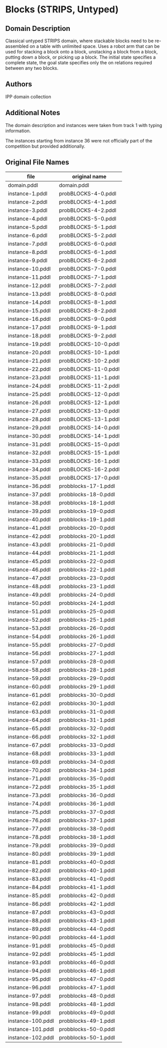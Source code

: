 # Blocks (STRIPS, Untyped)

## Domain Description

Classical untyped STRIPS domain, where stackable blocks need to be re-assembled on a table with unlimited space.
Uses a robot arm that can be used for stacking a block onto a block, unstacking a block from a block, putting down a block, or picking up a block.
The initial state specifies a complete state, the goal state specifies only the on relations required between any two blocks.

## Authors

IPP domain collection

## Additional Notes

The domain description and instances were taken from track 1 with typing information.

The instances starting from instance 36 were not officially part of the competition but provided additionally.

## Original File Names

| file              | original name        |
|-------------------|----------------------|
| domain.pddl       | domain.pddl          |
| instance-1.pddl   | probBLOCKS-4-0.pddl  |
| instance-2.pddl   | probBLOCKS-4-1.pddl  |
| instance-3.pddl   | probBLOCKS-4-2.pddl  |
| instance-4.pddl   | probBLOCKS-5-0.pddl  |
| instance-5.pddl   | probBLOCKS-5-1.pddl  |
| instance-6.pddl   | probBLOCKS-5-2.pddl  |
| instance-7.pddl   | probBLOCKS-6-0.pddl  |
| instance-8.pddl   | probBLOCKS-6-1.pddl  |
| instance-9.pddl   | probBLOCKS-6-2.pddl  |
| instance-10.pddl  | probBLOCKS-7-0.pddl  |
| instance-11.pddl  | probBLOCKS-7-1.pddl  |
| instance-12.pddl  | probBLOCKS-7-2.pddl  |
| instance-13.pddl  | probBLOCKS-8-0.pddl  |
| instance-14.pddl  | probBLOCKS-8-1.pddl  |
| instance-15.pddl  | probBLOCKS-8-2.pddl  |
| instance-16.pddl  | probBLOCKS-9-0.pddl  |
| instance-17.pddl  | probBLOCKS-9-1.pddl  |
| instance-18.pddl  | probBLOCKS-9-2.pddl  |
| instance-19.pddl  | probBLOCKS-10-0.pddl |
| instance-20.pddl  | probBLOCKS-10-1.pddl |
| instance-21.pddl  | probBLOCKS-10-2.pddl |
| instance-22.pddl  | probBLOCKS-11-0.pddl |
| instance-23.pddl  | probBLOCKS-11-1.pddl |
| instance-24.pddl  | probBLOCKS-11-2.pddl |
| instance-25.pddl  | probBLOCKS-12-0.pddl |
| instance-26.pddl  | probBLOCKS-12-1.pddl |
| instance-27.pddl  | probBLOCKS-13-0.pddl |
| instance-28.pddl  | probBLOCKS-13-1.pddl |
| instance-29.pddl  | probBLOCKS-14-0.pddl |
| instance-30.pddl  | probBLOCKS-14-1.pddl |
| instance-31.pddl  | probBLOCKS-15-0.pddl |
| instance-32.pddl  | probBLOCKS-15-1.pddl |
| instance-33.pddl  | probBLOCKS-16-1.pddl |
| instance-34.pddl  | probBLOCKS-16-2.pddl |
| instance-35.pddl  | probBLOCKS-17-0.pddl |
| instance-36.pddl  | probblocks-17-1.pddl |
| instance-37.pddl  | probblocks-18-0.pddl |
| instance-38.pddl  | probblocks-18-1.pddl |
| instance-39.pddl  | probblocks-19-0.pddl |
| instance-40.pddl  | probblocks-19-1.pddl |
| instance-41.pddl  | probblocks-20-0.pddl |
| instance-42.pddl  | probblocks-20-1.pddl |
| instance-43.pddl  | probblocks-21-0.pddl |
| instance-44.pddl  | probblocks-21-1.pddl |
| instance-45.pddl  | probblocks-22-0.pddl |
| instance-46.pddl  | probblocks-22-1.pddl |
| instance-47.pddl  | probblocks-23-0.pddl |
| instance-48.pddl  | probblocks-23-1.pddl |
| instance-49.pddl  | probblocks-24-0.pddl |
| instance-50.pddl  | probblocks-24-1.pddl |
| instance-51.pddl  | probblocks-25-0.pddl |
| instance-52.pddl  | probblocks-25-1.pddl |
| instance-53.pddl  | probblocks-26-0.pddl |
| instance-54.pddl  | probblocks-26-1.pddl |
| instance-55.pddl  | probblocks-27-0.pddl |
| instance-56.pddl  | probblocks-27-1.pddl |
| instance-57.pddl  | probblocks-28-0.pddl |
| instance-58.pddl  | probblocks-28-1.pddl |
| instance-59.pddl  | probblocks-29-0.pddl |
| instance-60.pddl  | probblocks-29-1.pddl |
| instance-61.pddl  | probblocks-30-0.pddl |
| instance-62.pddl  | probblocks-30-1.pddl |
| instance-63.pddl  | probblocks-31-0.pddl |
| instance-64.pddl  | probblocks-31-1.pddl |
| instance-65.pddl  | probblocks-32-0.pddl |
| instance-66.pddl  | probblocks-32-1.pddl |
| instance-67.pddl  | probblocks-33-0.pddl |
| instance-68.pddl  | probblocks-33-1.pddl |
| instance-69.pddl  | probblocks-34-0.pddl |
| instance-70.pddl  | probblocks-34-1.pddl |
| instance-71.pddl  | probblocks-35-0.pddl |
| instance-72.pddl  | probblocks-35-1.pddl |
| instance-73.pddl  | probblocks-36-0.pddl |
| instance-74.pddl  | probblocks-36-1.pddl |
| instance-75.pddl  | probblocks-37-0.pddl |
| instance-76.pddl  | probblocks-37-1.pddl |
| instance-77.pddl  | probblocks-38-0.pddl |
| instance-78.pddl  | probblocks-38-1.pddl |
| instance-79.pddl  | probblocks-39-0.pddl |
| instance-80.pddl  | probblocks-39-1.pddl |
| instance-81.pddl  | probblocks-40-0.pddl |
| instance-82.pddl  | probblocks-40-1.pddl |
| instance-83.pddl  | probblocks-41-0.pddl |
| instance-84.pddl  | probblocks-41-1.pddl |
| instance-85.pddl  | probblocks-42-0.pddl |
| instance-86.pddl  | probblocks-42-1.pddl |
| instance-87.pddl  | probblocks-43-0.pddl |
| instance-88.pddl  | probblocks-43-1.pddl |
| instance-89.pddl  | probblocks-44-0.pddl |
| instance-90.pddl  | probblocks-44-1.pddl |
| instance-91.pddl  | probblocks-45-0.pddl |
| instance-92.pddl  | probblocks-45-1.pddl |
| instance-93.pddl  | probblocks-46-0.pddl |
| instance-94.pddl  | probblocks-46-1.pddl |
| instance-95.pddl  | probblocks-47-0.pddl |
| instance-96.pddl  | probblocks-47-1.pddl |
| instance-97.pddl  | probblocks-48-0.pddl |
| instance-98.pddl  | probblocks-48-1.pddl |
| instance-99.pddl  | probblocks-49-0.pddl |
| instance-100.pddl | probblocks-49-1.pddl |
| instance-101.pddl | probblocks-50-0.pddl |
| instance-102.pddl | probblocks-50-1.pddl |
